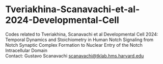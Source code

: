 # Tveriakhina-Scanavachi-et-al-2024-Developmental-Cell


 Codes related to Tveriakhina, Scanavachi et al Developmental Cell 2024:                  
 Temporal Dynamics and Stoichiometry in Human Notch Signaling from Notch Synaptic Complex Formation to Nuclear Entry of the Notch Intracellular Domain           
 Contact: 
 Gustavo Scanavachi <scanavachi@tklab.hms.harvard.edu>
